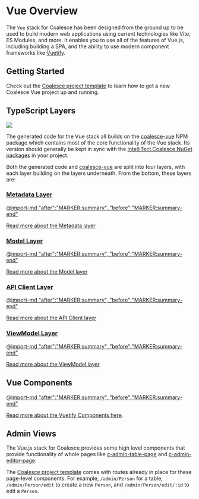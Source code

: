 
# Vue Overview

The `Vue` stack for Coalesce has been designed from the ground up to be used to build modern web applications using current technologies like Vite, ES Modules, and more. It enables you to use all of the features of Vue.js, including building a SPA, and the ability to use modern component frameworks like [Vuetify](https://vuetifyjs.com/). 

## Getting Started

Check out the [Coalesce project template](/stacks/vue/getting-started.md) to learn how to get a new Coalesce Vue project up and running.

## TypeScript Layers

[![](https://img.shields.io/npm/v/coalesce-vue/latest?color=0176b5&label=coalesce-vue%40latest&logo=npm)](https://www.npmjs.com/package/coalesce-vue)


The generated code for the Vue stack all builds on the [coalesce-vue](https://www.npmjs.com/package/coalesce-vue) NPM package which contains most of the core functionality of the Vue stack.  Its version should generally be kept in sync with the [IntelliTect.Coalesce NuGet packages](https://www.nuget.org/packages/IntelliTect.Coalesce/) in your project.

Both the generated code and [coalesce-vue](https://www.npmjs.com/package/coalesce-vue) are split into four layers, with each layer building on the layers underneath. From the bottom, these layers are:



### [Metadata Layer](/stacks/vue/layers/metadata.md)

@[import-md "after":"MARKER:summary", "before":"MARKER:summary-end"](./layers/metadata.md) 

[Read more about the Metadata layer](/stacks/vue/layers/metadata.md)




### [Model Layer](/stacks/vue/layers/models.md)

@[import-md "after":"MARKER:summary", "before":"MARKER:summary-end"](./layers/models.md) 

[Read more about the Model layer](/stacks/vue/layers/models.md)



### [API Client Layer](/stacks/vue/layers/api-clients.md)

@[import-md "after":"MARKER:summary", "before":"MARKER:summary-end"](./layers/api-clients.md) 

[Read more about the API Client layer](/stacks/vue/layers/api-clients.md)



### [ViewModel Layer](/stacks/vue/layers/viewmodels.md)

@[import-md "after":"MARKER:summary", "before":"MARKER:summary-end"](./layers/viewmodels.md) 

[Read more about the ViewModel layer](/stacks/vue/layers/viewmodels.md)


## Vue Components

@[import-md "after":"MARKER:summary", "before":"MARKER:summary-end"](./coalesce-vue-vuetify/overview.md)

[Read more about the Vuetify Components here](/stacks/vue/coalesce-vue-vuetify/overview.md).

## Admin Views

The Vue.js stack for Coalesce provides some high level components that provide functionality of whole pages like [c-admin-table-page](/stacks/vue/coalesce-vue-vuetify/components/c-admin-table-page.md) and [c-admin-editor-page](/stacks/vue/coalesce-vue-vuetify/components/c-admin-editor-page.md). 

The [Coalesce project template](/stacks/vue/getting-started.md) comes with routes already in place for these page-level components. For example, ``/admin/Person`` for a table, ``/admin/Person/edit`` to create a new ``Person``, and ``/admin/Person/edit/:id`` to edit a ``Person``.

